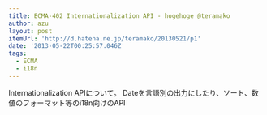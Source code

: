 ```yaml
---
title: ECMA-402 Internationalization API - hogehoge @teramako
author: azu
layout: post
itemUrl: 'http://d.hatena.ne.jp/teramako/20130521/p1'
date: '2013-05-22T00:25:57.046Z'
tags:
  - ECMA
  - i18n
---
```

Internationalization APIについて。
Dateを言語別の出力にしたり、ソート、数値のフォーマット等のi18n向けのAPI
